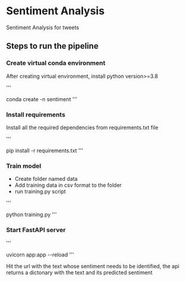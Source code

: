 # Sentiment Analysis
Sentiment Analysis for tweets

## Steps to run the pipeline

### Create virtual conda environment

<p> After creating virtual environment, install python version>=3.8</p>

'''

conda create -n sentiment
'''

### Install requirements

<p> Install all the required dependencies from requirements.txt file</p>

'''

pip install -r requirements.txt
'''

### Train model 
<ul>
<li> Create folder named data</li>
<li>Add training data in csv format to the folder</li>
<li> run training.py script</li>
</ul>

'''

python training.py
'''

### Start FastAPI server

'''

uvicorn app:app --reload
'''

<p> Hit the url with the text whose sentiment needs to be identified, the api returns a dictonary with the text and its predicted sentiment</p>

